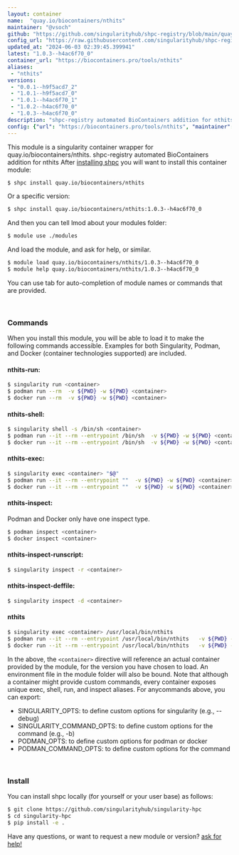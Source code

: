 ```yaml
---
layout: container
name:  "quay.io/biocontainers/nthits"
maintainer: "@vsoch"
github: "https://github.com/singularityhub/shpc-registry/blob/main/quay.io/biocontainers/nthits/container.yaml"
config_url: "https://raw.githubusercontent.com/singularityhub/shpc-registry/main/quay.io/biocontainers/nthits/container.yaml"
updated_at: "2024-06-03 02:39:45.399941"
latest: "1.0.3--h4ac6f70_0"
container_url: "https://biocontainers.pro/tools/nthits"
aliases:
 - "nthits"
versions:
 - "0.0.1--h9f5acd7_2"
 - "1.0.1--h9f5acd7_0"
 - "1.0.1--h4ac6f70_1"
 - "1.0.2--h4ac6f70_0"
 - "1.0.3--h4ac6f70_0"
description: "shpc-registry automated BioContainers addition for nthits"
config: {"url": "https://biocontainers.pro/tools/nthits", "maintainer": "@vsoch", "description": "shpc-registry automated BioContainers addition for nthits", "latest": {"1.0.3--h4ac6f70_0": "sha256:2426ab94a824c4559ccf9f2e55c755690537c64b73bb983eae33a61b14428f3c"}, "tags": {"0.0.1--h9f5acd7_2": "sha256:9667ed7a20486f393f6ea6b78f77d70a26414769ccad4a5910b1981be0107cd2", "1.0.1--h9f5acd7_0": "sha256:f0b8562f8a3546ad91f3ab89620ace3cf85bf2197cca2164a37bd2341e886189", "1.0.1--h4ac6f70_1": "sha256:339c93321fc09996c023c74d3d0623bc2eeba8fbd85fed8c0b863cfa9b0dbe13", "1.0.2--h4ac6f70_0": "sha256:6ac444bf37cc3f06e3f121863ebabbd747e55b5452a9aed97565325b409b1839", "1.0.3--h4ac6f70_0": "sha256:2426ab94a824c4559ccf9f2e55c755690537c64b73bb983eae33a61b14428f3c"}, "docker": "quay.io/biocontainers/nthits", "aliases": {"nthits": "/usr/local/bin/nthits"}}
---
```


This module is a singularity container wrapper for quay.io/biocontainers/nthits.
shpc-registry automated BioContainers addition for nthits
After [installing shpc](#install) you will want to install this container module:


```bash
$ shpc install quay.io/biocontainers/nthits
```

Or a specific version:

```bash
$ shpc install quay.io/biocontainers/nthits:1.0.3--h4ac6f70_0
```

And then you can tell lmod about your modules folder:

```bash
$ module use ./modules
```

And load the module, and ask for help, or similar.

```bash
$ module load quay.io/biocontainers/nthits/1.0.3--h4ac6f70_0
$ module help quay.io/biocontainers/nthits/1.0.3--h4ac6f70_0
```

You can use tab for auto-completion of module names or commands that are provided.

<br>

### Commands

When you install this module, you will be able to load it to make the following commands accessible.
Examples for both Singularity, Podman, and Docker (container technologies supported) are included.

#### nthits-run:

```bash
$ singularity run <container>
$ podman run --rm  -v ${PWD} -w ${PWD} <container>
$ docker run --rm  -v ${PWD} -w ${PWD} <container>
```

#### nthits-shell:

```bash
$ singularity shell -s /bin/sh <container>
$ podman run --it --rm --entrypoint /bin/sh  -v ${PWD} -w ${PWD} <container>
$ docker run --it --rm --entrypoint /bin/sh  -v ${PWD} -w ${PWD} <container>
```

#### nthits-exec:

```bash
$ singularity exec <container> "$@"
$ podman run --it --rm --entrypoint ""  -v ${PWD} -w ${PWD} <container> "$@"
$ docker run --it --rm --entrypoint ""  -v ${PWD} -w ${PWD} <container> "$@"
```

#### nthits-inspect:

Podman and Docker only have one inspect type.

```bash
$ podman inspect <container>
$ docker inspect <container>
```

#### nthits-inspect-runscript:

```bash
$ singularity inspect -r <container>
```

#### nthits-inspect-deffile:

```bash
$ singularity inspect -d <container>
```


#### nthits

```bash
$ singularity exec <container> /usr/local/bin/nthits
$ podman run --it --rm --entrypoint /usr/local/bin/nthits   -v ${PWD} -w ${PWD} <container> -c " $@"
$ docker run --it --rm --entrypoint /usr/local/bin/nthits   -v ${PWD} -w ${PWD} <container> -c " $@"
```



In the above, the `<container>` directive will reference an actual container provided
by the module, for the version you have chosen to load. An environment file in the
module folder will also be bound. Note that although a container
might provide custom commands, every container exposes unique exec, shell, run, and
inspect aliases. For anycommands above, you can export:

 - SINGULARITY_OPTS: to define custom options for singularity (e.g., --debug)
 - SINGULARITY_COMMAND_OPTS: to define custom options for the command (e.g., -b)
 - PODMAN_OPTS: to define custom options for podman or docker
 - PODMAN_COMMAND_OPTS: to define custom options for the command

<br>

### Install

You can install shpc locally (for yourself or your user base) as follows:

```bash
$ git clone https://github.com/singularityhub/singularity-hpc
$ cd singularity-hpc
$ pip install -e .
```

Have any questions, or want to request a new module or version? [ask for help!](https://github.com/singularityhub/singularity-hpc/issues)